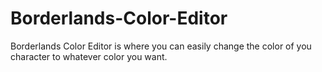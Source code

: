 # Borderlands-Color-Editor
Borderlands Color Editor is where you can easily change the color of you character to whatever color you want.
